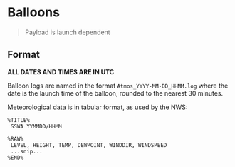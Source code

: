 # Balloons
> Payload is launch dependent
## Format
**ALL DATES AND TIMES ARE IN UTC**

Balloon logs are named in the format `Atmos_YYYY-MM-DD_HHMM.log` where the date is the launch time of the balloon, rounded to the nearest 30 minutes.

Meteorological data is in tabular format, as used by the NWS:
```
%TITLE%
 SSWA YYMMDD/HHMM

%RAW%
 LEVEL, HEIGHT, TEMP, DEWPOINT, WINDDIR, WINDSPEED
 ...snip...
%END%
```